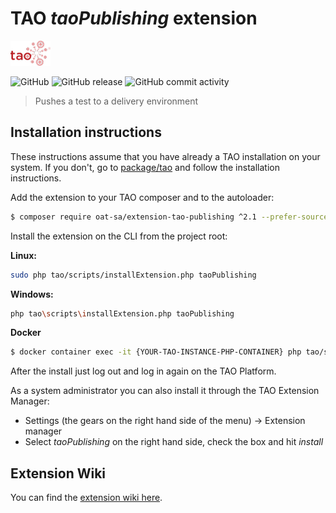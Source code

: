 # TAO _taoPublishing_ extension

![TAO Logo](https://github.com/oat-sa/taohub-developer-guide/raw/master/resources/tao-logo.png)

![GitHub](https://img.shields.io/github/license/oat-sa/extension-tao-publishing.svg)
![GitHub release](https://img.shields.io/github/release/oat-sa/extension-tao-publishing.svg)
![GitHub commit activity](https://img.shields.io/github/commit-activity/y/oat-sa/extension-tao-publishing.svg)

> Pushes a test to a delivery environment


## Installation instructions

These instructions assume that you have already a TAO installation on your system. If you don't, go to
[package/tao](https://github.com/oat-sa/package-tao) and follow the installation instructions.


Add the extension to your TAO composer and to the autoloader:
```bash
$ composer require oat-sa/extension-tao-publishing ^2.1 --prefer-source
```

Install the extension on the CLI from the project root:

**Linux:**
```bash
sudo php tao/scripts/installExtension.php taoPublishing
```

**Windows:**
```bash
php tao\scripts\installExtension.php taoPublishing
```

**Docker**
```bash
$ docker container exec -it {YOUR-TAO-INSTANCE-PHP-CONTAINER} php tao/scripts/installExtension.php taoPublishing
```

After the install just log out and log in again on the TAO Platform.

As a system administrator you can also install it through the TAO Extension Manager:
- Settings (the gears on the right hand side of the menu) -> Extension manager
- Select _taoPublishing_ on the right hand side, check the box and hit _install_

## Extension Wiki
<!-- remove this also, when the wiki is empty -->
You can find the [extension wiki here](https://github.com/oat-sa/extension-tao-publishing/wiki).
